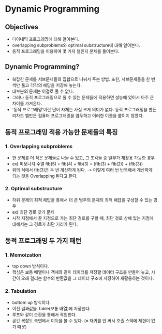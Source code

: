 # Dynamic Programming

## Objectives

-   다이내믹 프로그래밍에 대해 알아본다.
-   overlapping subproblems와 optimal substructure에 대해 알아본다.
-   동적 프로그래밍을 이용하여 몇 가지 챌린지 문제를 풀어본다.

## Dynamic Programming?

-   복잡한 문제를 서브문제들의 집합으로 나눠서 푸는 방법. 또한, 서브문제들을 한 번씩만 풀고 각각의 해답을 저장해 놓는다.
-   대부분의 문제는 이걸로 풀 수 없다.
-   그러나 동적 프로그래밍으로 풀 수 있는 문제들에 적용하면 성능에 있어서 아주 큰 차이를 가져온다.
-   '동적 프로그래밍'이란 단어 자체는 사실 크게 의미가 없다. 동적 프로그래밍을 만든 리차드 벨만은 컴퓨터 프로그래밍을 염두하고 이러한 이름을 붙이지 않았다.

## 동적 프로그래밍 적용 가능한 문제들의 특징

### 1. Overlapping subproblems

-   한 문제를 더 작은 문제들로 나눌 수 있고, 그 조각들 중 일부가 재활용 가능한 경우
-   ex) 피보나치 수열
    fib(5) = fib(4) + fib(3) = (fib(3) + fib(2)) + (fib(3))
-   위의 식에서 fib(3)은 두 번 계산하게 된다. -> 이렇게 여러 번 반복해서 계산하게 되는 것을 Overlapping 된다고 한다.

### 2. Optimal substructure

-   하위 문제의 최적 해답을 통해서 더 큰 범주의 문제의 최적 해답을 구성할 수 있는 경우
-   ex) 최단 경로 찾기 문제
-   시작 지점에서 끝 지점으로 가는 최단 경로를 구할 때, 최단 경로 상에 있는 지점에 대해서는 그 경로가 최단 거리가 된다.

## 동적 프로그래밍 두 가지 패턴

### 1. Memoization

-   top down 방식이다.
-   핵심은 보통 배열이나 객체와 같이 데이터를 저장할 데이터 구조를 만들어 놓고, 시간이 오래 걸리는 함수의 반환값을 그 데이터 구조에 저장하여 재활용하는 것이다.

### 2. Tabulation

-   bottom up 방식이다.
-   이전 결과값을 Table(보통 배열)에 저장한다.
-   루프와 같이 순환을 통해서 작업한다.
-   공간 복잡도 측면에서 이득을 볼 수 있다.
    (※ 재귀를 안 써서 호출 스택에 제한이 없기 때문)
